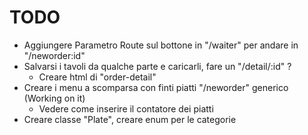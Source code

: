 # TODO

- Aggiungere Parametro Route sul bottone in "/waiter" per andare in "/neworder:id"
- Salvarsi i tavoli da qualche parte e caricarli, fare un "/detail/:id" ?
  - Creare html di "order-detail"
- Creare i menu a scomparsa con finti piatti "/neworder" generico (Working on it)
  - Vedere come inserire il contatore dei piatti
- Creare classe "Plate", creare enum per le categorie